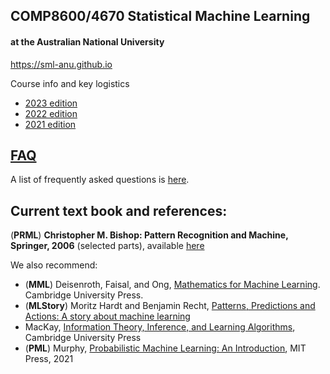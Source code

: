 ## COMP8600/4670 Statistical Machine Learning 

#### at the Australian National University

https://sml-anu.github.io

Course info and key logistics
* [2023 edition](https://sites.google.com/view/comp-4670-8600/home)
* [2022 edition](https://cmlab.dev/sml2022/)
* [2021 edition](https://machlearn.gitlab.io/sml2021/)


## [FAQ](https://sml-anu.github.io/faq)
A list of frequently asked questions is [here](https://sml-anu.github.io/faq). 

## Current text book and references: 

(**PRML**) **Christopher M. Bishop: Pattern Recognition and Machine, Springer, 2006** (selected parts), available [here](https://www.microsoft.com/en-us/research/people/cmbishop/prml-book/)

We also recommend:

* (**MML**) Deisenroth, Faisal, and Ong, [Mathematics for Machine Learning](https://mml-book.com/). Cambridge University Press.
* (**MLStory**) Moritz Hardt and Benjamin Recht, [Patterns, Predictions and Actions: A story about machine learning](https://mlstory.org/index.html)
* MacKay, [Information Theory, Inference, and Learning Algorithms](http://www.inference.org.uk/itila/book.html), Cambridge University Press
* (**PML**) Murphy, [Probabilistic Machine Learning: An Introduction](https://probml.github.io/pml-book/book1.html), MIT Press, 2021

